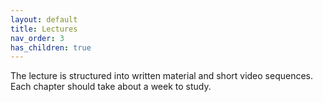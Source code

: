 ```yaml
---
layout: default
title: Lectures
nav_order: 3
has_children: true
---
```


The lecture is structured into written material and short video sequences. Each chapter should take about a week to study.